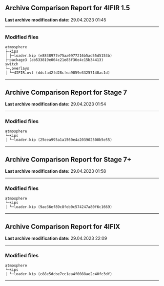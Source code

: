 <h2>Archive Comparison Report for <b>4IFIR 1.5</b></h2><b>Last archive modification date:</b> 29.04.2023 01:45<hr>

<h3>Modified files</h3>
<code>atmosphere
├─kips
│ ├─loader.kip (e8838977e75aa0977216b5ad55d5153b)
├─package3 (ab533819e064c21e83f36e4c15b34413)
switch
└─.overlays
│ └─4IFIR.ovl (ddcfa42fd28cfea9059e33257140ac1d)
</code>
<hr>

<h2>Archive Comparison Report for <b>Stage 7</b></h2><b>Last archive modification date:</b> 29.04.2023 01:54<hr>

<h3>Modified files</h3>
<code>atmosphere
└─kips
│ └─loader.kip (25eea995a1a1560e4a203902500b5e55)
</code>
<hr>

<h2>Archive Comparison Report for <b>Stage 7+</b></h2><b>Last archive modification date:</b> 29.04.2023 01:58<hr>

<h3>Modified files</h3>
<code>atmosphere
└─kips
│ └─loader.kip (9ae36ef89c8feb0c574247a80f6c1669)
</code>
<hr>

<h2>Archive Comparison Report for <b>4IFIX</b></h2><b>Last archive modification date:</b> 29.04.2023 22:09<hr>

<h3>Modified files</h3>
<code>atmosphere
└─kips
│ └─loader.kip (c88e5dcbe7cc1ea4f0088ae2c40fc3df)
</code>
<hr>

